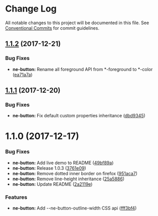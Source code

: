 # Change Log

All notable changes to this project will be documented in this file.
See [Conventional Commits](https://conventionalcommits.org) for commit guidelines.

<a name="1.1.2"></a>
## [1.1.2](https://github.com/equinusocio/native-elements/tree/master/elements/ne-button/compare/@native-elements/ne-button@1.1.1...@native-elements/ne-button@1.1.2) (2017-12-21)


### Bug Fixes

* **ne-button:** Rename all foreground API from *-foreground to *-color ([ea71a7a](https://github.com/equinusocio/native-elements/tree/master/elements/ne-button/commit/ea71a7a))




<a name="1.1.1"></a>
## [1.1.1](https://github.com/equinusocio/native-elements/tree/master/elements/ne-button/compare/@native-elements/ne-button@1.1.0...@native-elements/ne-button@1.1.1) (2017-12-20)


### Bug Fixes

* **ne-button:** Fix default custom properties inheritance ([dbd9345](https://github.com/equinusocio/native-elements/tree/master/elements/ne-button/commit/dbd9345))




<a name="1.1.0"></a>
# 1.1.0 (2017-12-17)


### Bug Fixes

* **ne-button:** Add live demo to README ([49bf89a](https://github.com/equinusocio/native-elements/tree/master/elements/ne-button/commit/49bf89a))
* **ne-button:** Release 1.0.3 ([3761e09](https://github.com/equinusocio/native-elements/tree/master/elements/ne-button/commit/3761e09))
* **ne-button:** Remove dotted inner border on firefox ([951aca7](https://github.com/equinusocio/native-elements/tree/master/elements/ne-button/commit/951aca7))
* **ne-button:** Remove line-height inheritance ([25a5886](https://github.com/equinusocio/native-elements/tree/master/elements/ne-button/commit/25a5886))
* **ne-button:** Update README ([2a2119e](https://github.com/equinusocio/native-elements/tree/master/elements/ne-button/commit/2a2119e))


### Features

* **ne-button:** Add --ne-button-outline-width CSS api ([fff3bf4](https://github.com/equinusocio/native-elements/tree/master/elements/ne-button/commit/fff3bf4))
